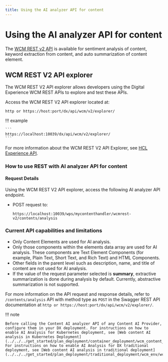 ```yaml
---
title: Using the AI analyzer API for content
---
```


# Using the AI analyzer API for content

The [WCM REST v2 API](https://opensource.hcltechsw.com/experience-api-documentation/wcm-api/#tag/AI-Analyzer-Rest) is available for sentiment analysis of content, keyword extraction from content, and auto summarization of content element.

## WCM REST V2 API explorer

The WCM REST V2 API explorer allows developers using the Digital Experience WCM REST APIs to explore and test these APIs. 

Access the WCM REST V2 API explorer located at:

```
http or https://host:port/dx/api/wcm/v2/explorer/
```

!!! example

    ```
    https://localhost:10039/dx/api/wcm/v2/explorer/
    ```

For more information about the WCM REST V2 API Explorer, see [HCL Experience API](../../../extend_dx/apis/hcl_experience_api/index.md).

### How to use REST with AI analyzer API for content

#### Request Details

Using the WCM REST V2 API explorer, access the following AI analyzer API endpoint.

-   POST request to:

    ```
    https://localhost:10039/wps/mycontenthandler/wcmrest-v2/contents/analysis
    ```
### Current API capabilities and limitations

- Only Content Elements are used for AI analysis. 
- Only those components within the elements data array are used for AI analysis. These components are Text Element Components (for example, Plain Text, Short Text, and Rich Text) and HTML Components.
- Other fields in the parent level such as description, name, and title of content are not used for AI analysis.
- If the value of the request parameter selected is **summary**, extractive summarization is done during analysis by default. Currently, abstractive summarization is not supported.

For more information on the API request and response details, refer to ```/contents/analysis``` API with method type as ```POST``` in the Swagger REST API documentation at ```http or https://host:port/dx/api/wcm/v2/explorer/```.

!!! note

    Before calling the Content AI analyzer API of any Content AI Provider, configure them in your DX deployment. For instructions on how to enable AI Analysis for Kubernetes deployment, see [Web content AI analysis in Kubernetes Deployment](../../../get_started/plan_deployment/container_deployment/wcm_content_ai_analysis.md). For instructions on how to enable AI Analysis for DX traditional deployment, see [Web content AI analysis in traditional deployment](../../../get_started/plan_deployment/traditional_deployment/wcm_env/wcm_ai_analysis.md).
